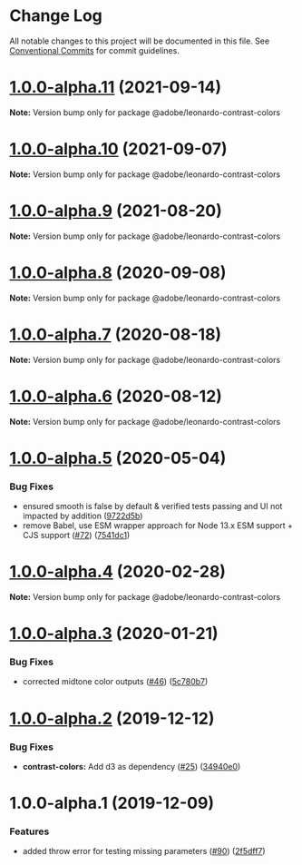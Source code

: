 # Change Log

All notable changes to this project will be documented in this file.
See [Conventional Commits](https://conventionalcommits.org) for commit guidelines.

# [1.0.0-alpha.11](https://github.com/adobe/leonardo/compare/@adobe/leonardo-contrast-colors@1.0.0-alpha.10...@adobe/leonardo-contrast-colors@1.0.0-alpha.11) (2021-09-14)

**Note:** Version bump only for package @adobe/leonardo-contrast-colors





# [1.0.0-alpha.10](https://github.com/adobe/leonardo/compare/@adobe/leonardo-contrast-colors@1.0.0-alpha.9...@adobe/leonardo-contrast-colors@1.0.0-alpha.10) (2021-09-07)

**Note:** Version bump only for package @adobe/leonardo-contrast-colors





# [1.0.0-alpha.9](https://github.com/adobe/leonardo/compare/@adobe/leonardo-contrast-colors@1.0.0-alpha.8...@adobe/leonardo-contrast-colors@1.0.0-alpha.9) (2021-08-20)

**Note:** Version bump only for package @adobe/leonardo-contrast-colors





# [1.0.0-alpha.8](https://github.com/adobe/leonardo/compare/@adobe/leonardo-contrast-colors@1.0.0-alpha.7...@adobe/leonardo-contrast-colors@1.0.0-alpha.8) (2020-09-08)

**Note:** Version bump only for package @adobe/leonardo-contrast-colors





# [1.0.0-alpha.7](https://github.com/adobe/leonardo/compare/@adobe/leonardo-contrast-colors@1.0.0-alpha.6...@adobe/leonardo-contrast-colors@1.0.0-alpha.7) (2020-08-18)

**Note:** Version bump only for package @adobe/leonardo-contrast-colors





# [1.0.0-alpha.6](https://github.com/adobe/leonardo/compare/@adobe/leonardo-contrast-colors@1.0.0-alpha.5...@adobe/leonardo-contrast-colors@1.0.0-alpha.6) (2020-08-12)

**Note:** Version bump only for package @adobe/leonardo-contrast-colors





# [1.0.0-alpha.5](https://github.com/adobe/leonardo/compare/@adobe/leonardo-contrast-colors@1.0.0-alpha.4...@adobe/leonardo-contrast-colors@1.0.0-alpha.5) (2020-05-04)


### Bug Fixes

* ensured smooth is false by default & verified tests passing and UI not impacted by addition ([9722d5b](https://github.com/adobe/leonardo/commit/9722d5b422e60c62243cfae58f21bafbb286854c))
* remove Babel, use ESM wrapper approach for Node 13.x ESM support + CJS support ([#72](https://github.com/adobe/leonardo/issues/72)) ([7541dc1](https://github.com/adobe/leonardo/commit/7541dc1189403039b900ef08ca82023d31063b58))





# [1.0.0-alpha.4](https://github.com/adobe/leonardo/compare/@adobe/leonardo-contrast-colors@1.0.0-alpha.3...@adobe/leonardo-contrast-colors@1.0.0-alpha.4) (2020-02-28)

**Note:** Version bump only for package @adobe/leonardo-contrast-colors





# [1.0.0-alpha.3](https://github.com/adobe/leonardo/compare/@adobe/leonardo-contrast-colors@1.0.0-alpha.2...@adobe/leonardo-contrast-colors@1.0.0-alpha.3) (2020-01-21)


### Bug Fixes

* corrected midtone color outputs ([#46](https://github.com/adobe/leonardo/issues/46)) ([5c780b7](https://github.com/adobe/leonardo/commit/5c780b7a1f0355f985591076a27f1764e1faee3c))





# [1.0.0-alpha.2](https://github.com/adobe/leonardo/compare/@adobe/leonardo-contrast-colors@1.0.0-alpha.1...@adobe/leonardo-contrast-colors@1.0.0-alpha.2) (2019-12-12)


### Bug Fixes

* **contrast-colors:** Add d3 as dependency ([#25](https://github.com/adobe/leonardo/issues/25)) ([34940e0](https://github.com/adobe/leonardo/commit/34940e00f52fa69b413b7c882a79c4d158b19a3b))





# 1.0.0-alpha.1 (2019-12-09)


### Features

* added throw error for testing missing parameters ([#90](https://github.com/adobe/leonardo/issues/90)) ([2f5dff7](https://github.com/adobe/leonardo/commit/2f5dff7ced7756ef860ba9e5e661cf5fc1e20a2e))
